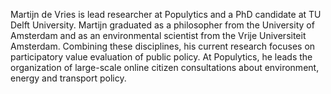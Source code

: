Martijn de Vries is lead researcher at Populytics and a PhD candidate at TU Delft University. Martijn graduated as a philosopher from the University of Amsterdam and as an environmental scientist from the Vrije Universiteit Amsterdam. Combining these disciplines, his current research focuses on participatory value evaluation of public policy. At Populytics, he leads the organization of large-scale online citizen consultations about environment, energy and transport policy.
